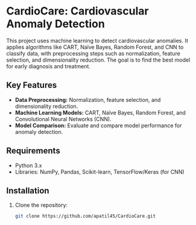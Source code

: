 # CardioCare: Cardiovascular Anomaly Detection

This project uses machine learning to detect cardiovascular anomalies. It applies algorithms like CART, Naïve Bayes, Random Forest, and CNN to classify data, with preprocessing steps such as normalization, feature selection, and dimensionality reduction. The goal is to find the best model for early diagnosis and treatment.

## Key Features
- **Data Preprocessing:** Normalization, feature selection, and dimensionality reduction.
- **Machine Learning Models:** CART, Naïve Bayes, Random Forest, and Convolutional Neural Networks (CNN).
- **Model Comparison:** Evaluate and compare model performance for anomaly detection.

## Requirements
- Python 3.x
- Libraries: NumPy, Pandas, Scikit-learn, TensorFlow/Keras (for CNN)

## Installation
1. Clone the repository:
   ```bash
   git clone https://github.com/apatil45/CardioCare.git
